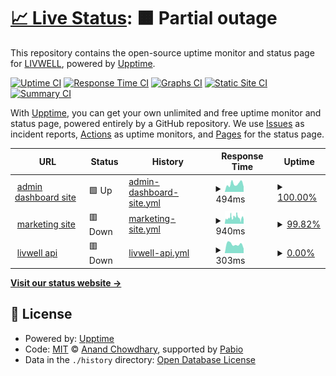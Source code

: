 # [📈 Live Status](https://integrated-wellness-inc.github.io/status.golivwell): <!--live status--> **🟧 Partial outage**

This repository contains the open-source uptime monitor and status page for [LIVWELL](www.golivwell.com), powered by [Upptime](https://github.com/upptime/upptime).

[![Uptime CI](https://github.com/integrated-wellness-inc/status.golivwell/workflows/Uptime%20CI/badge.svg)](https://github.com/integrated-wellness-inc/status.golivwell/actions?query=workflow%3A%22Uptime+CI%22)
[![Response Time CI](https://github.com/integrated-wellness-inc/status.golivwell/workflows/Response%20Time%20CI/badge.svg)](https://github.com/integrated-wellness-inc/status.golivwell/actions?query=workflow%3A%22Response+Time+CI%22)
[![Graphs CI](https://github.com/integrated-wellness-inc/status.golivwell/workflows/Graphs%20CI/badge.svg)](https://github.com/integrated-wellness-inc/status.golivwell/actions?query=workflow%3A%22Graphs+CI%22)
[![Static Site CI](https://github.com/integrated-wellness-inc/status.golivwell/workflows/Static%20Site%20CI/badge.svg)](https://github.com/integrated-wellness-inc/status.golivwell/actions?query=workflow%3A%22Static+Site+CI%22)
[![Summary CI](https://github.com/integrated-wellness-inc/status.golivwell/workflows/Summary%20CI/badge.svg)](https://github.com/integrated-wellness-inc/status.golivwell/actions?query=workflow%3A%22Summary+CI%22)

With [Upptime](https://upptime.js.org), you can get your own unlimited and free uptime monitor and status page, powered entirely by a GitHub repository. We use [Issues](https://github.com/integrated-wellness-inc/status.golivwell/issues) as incident reports, [Actions](https://github.com/integrated-wellness-inc/status.golivwell/actions) as uptime monitors, and [Pages](https://integrated-wellness-inc.github.io/status.golivwell) for the status page.

<!--start: status pages-->
<!-- This summary is generated by Upptime (https://github.com/upptime/upptime) -->
<!-- Do not edit this manually, your changes will be overwritten -->
<!-- prettier-ignore -->
| URL | Status | History | Response Time | Uptime |
| --- | ------ | ------- | ------------- | ------ |
| <img alt="" src="https://icons.duckduckgo.com/ip3/app.golivwell.com.ico" height="13"> [admin dashboard site](https://app.golivwell.com) | 🟩 Up | [admin-dashboard-site.yml](https://github.com/Integrated-Wellness-Inc/status.golivwell/commits/HEAD/history/admin-dashboard-site.yml) | <details><summary><img alt="Response time graph" src="./graphs/admin-dashboard-site/response-time-week.png" height="20"> 494ms</summary><br><a href="https://integrated-wellness-inc.github.io/status.golivwell/history/admin-dashboard-site"><img alt="Response time 585" src="https://img.shields.io/endpoint?url=https%3A%2F%2Fraw.githubusercontent.com%2FIntegrated-Wellness-Inc%2Fstatus.golivwell%2FHEAD%2Fapi%2Fadmin-dashboard-site%2Fresponse-time.json"></a><br><a href="https://integrated-wellness-inc.github.io/status.golivwell/history/admin-dashboard-site"><img alt="24-hour response time 313" src="https://img.shields.io/endpoint?url=https%3A%2F%2Fraw.githubusercontent.com%2FIntegrated-Wellness-Inc%2Fstatus.golivwell%2FHEAD%2Fapi%2Fadmin-dashboard-site%2Fresponse-time-day.json"></a><br><a href="https://integrated-wellness-inc.github.io/status.golivwell/history/admin-dashboard-site"><img alt="7-day response time 494" src="https://img.shields.io/endpoint?url=https%3A%2F%2Fraw.githubusercontent.com%2FIntegrated-Wellness-Inc%2Fstatus.golivwell%2FHEAD%2Fapi%2Fadmin-dashboard-site%2Fresponse-time-week.json"></a><br><a href="https://integrated-wellness-inc.github.io/status.golivwell/history/admin-dashboard-site"><img alt="30-day response time 446" src="https://img.shields.io/endpoint?url=https%3A%2F%2Fraw.githubusercontent.com%2FIntegrated-Wellness-Inc%2Fstatus.golivwell%2FHEAD%2Fapi%2Fadmin-dashboard-site%2Fresponse-time-month.json"></a><br><a href="https://integrated-wellness-inc.github.io/status.golivwell/history/admin-dashboard-site"><img alt="1-year response time 585" src="https://img.shields.io/endpoint?url=https%3A%2F%2Fraw.githubusercontent.com%2FIntegrated-Wellness-Inc%2Fstatus.golivwell%2FHEAD%2Fapi%2Fadmin-dashboard-site%2Fresponse-time-year.json"></a></details> | <details><summary><a href="https://integrated-wellness-inc.github.io/status.golivwell/history/admin-dashboard-site">100.00%</a></summary><a href="https://integrated-wellness-inc.github.io/status.golivwell/history/admin-dashboard-site"><img alt="All-time uptime 98.89%" src="https://img.shields.io/endpoint?url=https%3A%2F%2Fraw.githubusercontent.com%2FIntegrated-Wellness-Inc%2Fstatus.golivwell%2FHEAD%2Fapi%2Fadmin-dashboard-site%2Fuptime.json"></a><br><a href="https://integrated-wellness-inc.github.io/status.golivwell/history/admin-dashboard-site"><img alt="24-hour uptime 100.00%" src="https://img.shields.io/endpoint?url=https%3A%2F%2Fraw.githubusercontent.com%2FIntegrated-Wellness-Inc%2Fstatus.golivwell%2FHEAD%2Fapi%2Fadmin-dashboard-site%2Fuptime-day.json"></a><br><a href="https://integrated-wellness-inc.github.io/status.golivwell/history/admin-dashboard-site"><img alt="7-day uptime 100.00%" src="https://img.shields.io/endpoint?url=https%3A%2F%2Fraw.githubusercontent.com%2FIntegrated-Wellness-Inc%2Fstatus.golivwell%2FHEAD%2Fapi%2Fadmin-dashboard-site%2Fuptime-week.json"></a><br><a href="https://integrated-wellness-inc.github.io/status.golivwell/history/admin-dashboard-site"><img alt="30-day uptime 94.77%" src="https://img.shields.io/endpoint?url=https%3A%2F%2Fraw.githubusercontent.com%2FIntegrated-Wellness-Inc%2Fstatus.golivwell%2FHEAD%2Fapi%2Fadmin-dashboard-site%2Fuptime-month.json"></a><br><a href="https://integrated-wellness-inc.github.io/status.golivwell/history/admin-dashboard-site"><img alt="1-year uptime 98.89%" src="https://img.shields.io/endpoint?url=https%3A%2F%2Fraw.githubusercontent.com%2FIntegrated-Wellness-Inc%2Fstatus.golivwell%2FHEAD%2Fapi%2Fadmin-dashboard-site%2Fuptime-year.json"></a></details>
| <img alt="" src="https://icons.duckduckgo.com/ip3/golivwell.com.ico" height="13"> [marketing site](https://golivwell.com) | 🟥 Down | [marketing-site.yml](https://github.com/Integrated-Wellness-Inc/status.golivwell/commits/HEAD/history/marketing-site.yml) | <details><summary><img alt="Response time graph" src="./graphs/marketing-site/response-time-week.png" height="20"> 940ms</summary><br><a href="https://integrated-wellness-inc.github.io/status.golivwell/history/marketing-site"><img alt="Response time 2234" src="https://img.shields.io/endpoint?url=https%3A%2F%2Fraw.githubusercontent.com%2FIntegrated-Wellness-Inc%2Fstatus.golivwell%2FHEAD%2Fapi%2Fmarketing-site%2Fresponse-time.json"></a><br><a href="https://integrated-wellness-inc.github.io/status.golivwell/history/marketing-site"><img alt="24-hour response time 636" src="https://img.shields.io/endpoint?url=https%3A%2F%2Fraw.githubusercontent.com%2FIntegrated-Wellness-Inc%2Fstatus.golivwell%2FHEAD%2Fapi%2Fmarketing-site%2Fresponse-time-day.json"></a><br><a href="https://integrated-wellness-inc.github.io/status.golivwell/history/marketing-site"><img alt="7-day response time 940" src="https://img.shields.io/endpoint?url=https%3A%2F%2Fraw.githubusercontent.com%2FIntegrated-Wellness-Inc%2Fstatus.golivwell%2FHEAD%2Fapi%2Fmarketing-site%2Fresponse-time-week.json"></a><br><a href="https://integrated-wellness-inc.github.io/status.golivwell/history/marketing-site"><img alt="30-day response time 3116" src="https://img.shields.io/endpoint?url=https%3A%2F%2Fraw.githubusercontent.com%2FIntegrated-Wellness-Inc%2Fstatus.golivwell%2FHEAD%2Fapi%2Fmarketing-site%2Fresponse-time-month.json"></a><br><a href="https://integrated-wellness-inc.github.io/status.golivwell/history/marketing-site"><img alt="1-year response time 2234" src="https://img.shields.io/endpoint?url=https%3A%2F%2Fraw.githubusercontent.com%2FIntegrated-Wellness-Inc%2Fstatus.golivwell%2FHEAD%2Fapi%2Fmarketing-site%2Fresponse-time-year.json"></a></details> | <details><summary><a href="https://integrated-wellness-inc.github.io/status.golivwell/history/marketing-site">99.82%</a></summary><a href="https://integrated-wellness-inc.github.io/status.golivwell/history/marketing-site"><img alt="All-time uptime 98.39%" src="https://img.shields.io/endpoint?url=https%3A%2F%2Fraw.githubusercontent.com%2FIntegrated-Wellness-Inc%2Fstatus.golivwell%2FHEAD%2Fapi%2Fmarketing-site%2Fuptime.json"></a><br><a href="https://integrated-wellness-inc.github.io/status.golivwell/history/marketing-site"><img alt="24-hour uptime 100.00%" src="https://img.shields.io/endpoint?url=https%3A%2F%2Fraw.githubusercontent.com%2FIntegrated-Wellness-Inc%2Fstatus.golivwell%2FHEAD%2Fapi%2Fmarketing-site%2Fuptime-day.json"></a><br><a href="https://integrated-wellness-inc.github.io/status.golivwell/history/marketing-site"><img alt="7-day uptime 99.82%" src="https://img.shields.io/endpoint?url=https%3A%2F%2Fraw.githubusercontent.com%2FIntegrated-Wellness-Inc%2Fstatus.golivwell%2FHEAD%2Fapi%2Fmarketing-site%2Fuptime-week.json"></a><br><a href="https://integrated-wellness-inc.github.io/status.golivwell/history/marketing-site"><img alt="30-day uptime 99.05%" src="https://img.shields.io/endpoint?url=https%3A%2F%2Fraw.githubusercontent.com%2FIntegrated-Wellness-Inc%2Fstatus.golivwell%2FHEAD%2Fapi%2Fmarketing-site%2Fuptime-month.json"></a><br><a href="https://integrated-wellness-inc.github.io/status.golivwell/history/marketing-site"><img alt="1-year uptime 98.39%" src="https://img.shields.io/endpoint?url=https%3A%2F%2Fraw.githubusercontent.com%2FIntegrated-Wellness-Inc%2Fstatus.golivwell%2FHEAD%2Fapi%2Fmarketing-site%2Fuptime-year.json"></a></details>
| <img alt="" src="https://icons.duckduckgo.com/ip3/api.golivwell.com.ico" height="13"> [livwell api](https://api.golivwell.com) | 🟥 Down | [livwell-api.yml](https://github.com/Integrated-Wellness-Inc/status.golivwell/commits/HEAD/history/livwell-api.yml) | <details><summary><img alt="Response time graph" src="./graphs/livwell-api/response-time-week.png" height="20"> 303ms</summary><br><a href="https://integrated-wellness-inc.github.io/status.golivwell/history/livwell-api"><img alt="Response time 278" src="https://img.shields.io/endpoint?url=https%3A%2F%2Fraw.githubusercontent.com%2FIntegrated-Wellness-Inc%2Fstatus.golivwell%2FHEAD%2Fapi%2Flivwell-api%2Fresponse-time.json"></a><br><a href="https://integrated-wellness-inc.github.io/status.golivwell/history/livwell-api"><img alt="24-hour response time 157" src="https://img.shields.io/endpoint?url=https%3A%2F%2Fraw.githubusercontent.com%2FIntegrated-Wellness-Inc%2Fstatus.golivwell%2FHEAD%2Fapi%2Flivwell-api%2Fresponse-time-day.json"></a><br><a href="https://integrated-wellness-inc.github.io/status.golivwell/history/livwell-api"><img alt="7-day response time 303" src="https://img.shields.io/endpoint?url=https%3A%2F%2Fraw.githubusercontent.com%2FIntegrated-Wellness-Inc%2Fstatus.golivwell%2FHEAD%2Fapi%2Flivwell-api%2Fresponse-time-week.json"></a><br><a href="https://integrated-wellness-inc.github.io/status.golivwell/history/livwell-api"><img alt="30-day response time 302" src="https://img.shields.io/endpoint?url=https%3A%2F%2Fraw.githubusercontent.com%2FIntegrated-Wellness-Inc%2Fstatus.golivwell%2FHEAD%2Fapi%2Flivwell-api%2Fresponse-time-month.json"></a><br><a href="https://integrated-wellness-inc.github.io/status.golivwell/history/livwell-api"><img alt="1-year response time 278" src="https://img.shields.io/endpoint?url=https%3A%2F%2Fraw.githubusercontent.com%2FIntegrated-Wellness-Inc%2Fstatus.golivwell%2FHEAD%2Fapi%2Flivwell-api%2Fresponse-time-year.json"></a></details> | <details><summary><a href="https://integrated-wellness-inc.github.io/status.golivwell/history/livwell-api">0.00%</a></summary><a href="https://integrated-wellness-inc.github.io/status.golivwell/history/livwell-api"><img alt="All-time uptime 0.00%" src="https://img.shields.io/endpoint?url=https%3A%2F%2Fraw.githubusercontent.com%2FIntegrated-Wellness-Inc%2Fstatus.golivwell%2FHEAD%2Fapi%2Flivwell-api%2Fuptime.json"></a><br><a href="https://integrated-wellness-inc.github.io/status.golivwell/history/livwell-api"><img alt="24-hour uptime 0.00%" src="https://img.shields.io/endpoint?url=https%3A%2F%2Fraw.githubusercontent.com%2FIntegrated-Wellness-Inc%2Fstatus.golivwell%2FHEAD%2Fapi%2Flivwell-api%2Fuptime-day.json"></a><br><a href="https://integrated-wellness-inc.github.io/status.golivwell/history/livwell-api"><img alt="7-day uptime 0.00%" src="https://img.shields.io/endpoint?url=https%3A%2F%2Fraw.githubusercontent.com%2FIntegrated-Wellness-Inc%2Fstatus.golivwell%2FHEAD%2Fapi%2Flivwell-api%2Fuptime-week.json"></a><br><a href="https://integrated-wellness-inc.github.io/status.golivwell/history/livwell-api"><img alt="30-day uptime 0.00%" src="https://img.shields.io/endpoint?url=https%3A%2F%2Fraw.githubusercontent.com%2FIntegrated-Wellness-Inc%2Fstatus.golivwell%2FHEAD%2Fapi%2Flivwell-api%2Fuptime-month.json"></a><br><a href="https://integrated-wellness-inc.github.io/status.golivwell/history/livwell-api"><img alt="1-year uptime 0.00%" src="https://img.shields.io/endpoint?url=https%3A%2F%2Fraw.githubusercontent.com%2FIntegrated-Wellness-Inc%2Fstatus.golivwell%2FHEAD%2Fapi%2Flivwell-api%2Fuptime-year.json"></a></details>

<!--end: status pages-->

[**Visit our status website →**](https://integrated-wellness-inc.github.io/status.golivwell)

## 📄 License

- Powered by: [Upptime](https://github.com/upptime/upptime)
- Code: [MIT](./LICENSE) © [Anand Chowdhary](https://anandchowdhary.com), supported by [Pabio](https://pabio.com)
- Data in the `./history` directory: [Open Database License](https://opendatacommons.org/licenses/odbl/1-0/)

